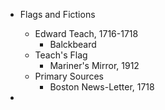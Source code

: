 - Flags and Fictions
	 - Edward Teach, 1716-1718
		 - Balckbeard
	- Teach's Flag
		- Mariner's Mirror, 1912
	- Primary Sources
		- Boston News-Letter, 1718

- 